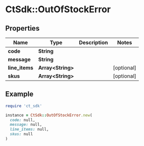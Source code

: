 # CtSdk::OutOfStockError

## Properties

| Name | Type | Description | Notes |
| ---- | ---- | ----------- | ----- |
| **code** | **String** |  |  |
| **message** | **String** |  |  |
| **line_items** | **Array&lt;String&gt;** |  | [optional] |
| **skus** | **Array&lt;String&gt;** |  | [optional] |

## Example

```ruby
require 'ct_sdk'

instance = CtSdk::OutOfStockError.new(
  code: null,
  message: null,
  line_items: null,
  skus: null
)
```

